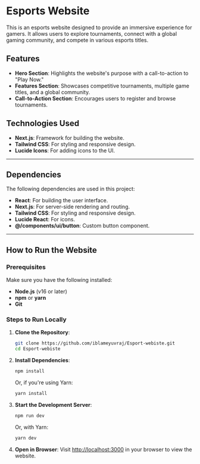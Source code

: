 # Esports Website

This is an esports website designed to provide an immersive experience for gamers. It allows users to explore tournaments, connect with a global gaming community, and compete in various esports titles.

## Features

- **Hero Section**: Highlights the website's purpose with a call-to-action to "Play Now."
- **Features Section**: Showcases competitive tournaments, multiple game titles, and a global community.
- **Call-to-Action Section**: Encourages users to register and browse tournaments.

## Technologies Used

- **Next.js**: Framework for building the website.
- **Tailwind CSS**: For styling and responsive design.
- **Lucide Icons**: For adding icons to the UI.

---

## Dependencies

The following dependencies are used in this project:

- **React**: For building the user interface.
- **Next.js**: For server-side rendering and routing.
- **Tailwind CSS**: For styling and responsive design.
- **Lucide React**: For icons.
- **@/components/ui/button**: Custom button component.

---

## How to Run the Website

### Prerequisites

Make sure you have the following installed:

- **Node.js** (v16 or later)
- **npm** or **yarn**
- **Git**

### Steps to Run Locally

1. **Clone the Repository**:
   ```bash
   git clone https://github.com/iblameyuvraj/Esport-webiste.git
   cd Esport-webiste
   ```

2. **Install Dependencies**:
   ```bash
   npm install
   ```
   Or, if you're using Yarn:
   ```bash
   yarn install
   ```

3. **Start the Development Server**:
   ```bash
   npm run dev
   ```
   Or, with Yarn:
   ```bash
   yarn dev
   ```

4. **Open in Browser**:
   Visit [http://localhost:3000](http://localhost:3000) in your browser to view the website.